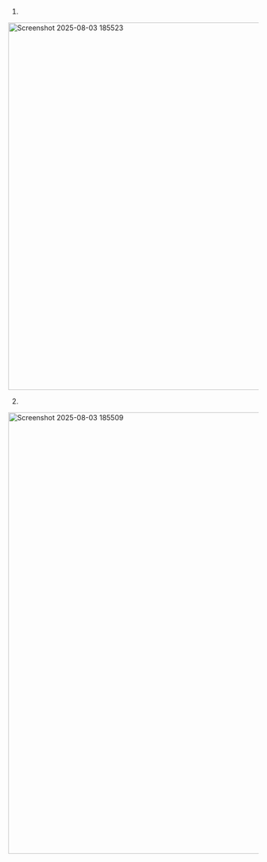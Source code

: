 1)
<img width="887" height="740" alt="Screenshot 2025-08-03 185523" src="https://github.com/user-attachments/assets/49c2da03-afb2-4fe9-863e-5bd7ed156adc" />

2)
<img width="1919" height="889" alt="Screenshot 2025-08-03 185509" src="https://github.com/user-attachments/assets/b504d5bf-eb8a-46d5-8e2a-1a0686615995" />
